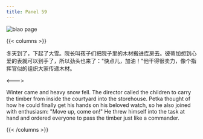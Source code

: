 ```yaml
---
title: Panel 59
---
```


![biao page](./../../images/biao/seifert0726_biao_0053_059.jpg)

{{< columns >}}

冬天到了，下起了大雪。院长叫孩子们把院子里的木材搬进库房去。彼蒂加想到心爱的表就可以到手了，所以劲头也来了："快点儿，加油！"他干得很卖力，像个指挥官似的组织大家传递木材。

<--->

Winter came and heavy snow fell. The director called the children to carry the timber from inside the courtyard into the storehouse. Petka thought of how he could finally get his hands on his beloved watch, so he also joined with enthusiasm: "Move up, come on!" He threw himself into the task at hand and ordered everyone to pass the timber just like a commander.

{{< /columns >}}